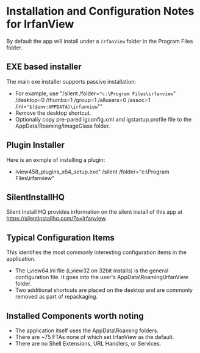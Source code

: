 # Installation and Configuration Notes for IrfanView

By default the app will install under a `IrfanView` folder in the Program Files folder.


## EXE based installer

The main exe installer supports passive installation:
* For example, use  "/silent /folder=`"c:\Program Files\irfanview`" /desktop=0 /thumbs=1 /group=1 /allusers=0 /assoc=1 /ini=`"$($env:APPDATA)\irfanview`"" 
* Remove the desktop shortcut.
* Optionally copy pre-pared igconfig.xml and igstartup.profile file to the AppData/Roaming/ImageGlass folder.

## Plugin Installer
Here is an exmple of installing a plugin:
* iview458_plugins_x64_setup.exe"   /silent /folder="c:\Program Files\irfanview"
    

## SilentInstallHQ
Silent Install HQ provides information on the silent install of this app at https://silentinstallhq.com/?s=Irfanview.

## Typical Configuration Items 

This identifies the most commonly interesting configuration items in the application.

* The i_view64.ini file (i_view32 on 32bit installs) is the general configuration file. It goes into the user's AppData\Roaming\IrfanView folder.
* Two additional shortcuts are placed on the desktop and are commonly removed as part of repackaging.


## Installed Components worth noting

* The application itself  uses the AppData\Roaming  folders. 
* There are ~75 FTAs none of which set IrfanView as the default.  
* There are no Shell Extensions, URL Handlers, or Services.
